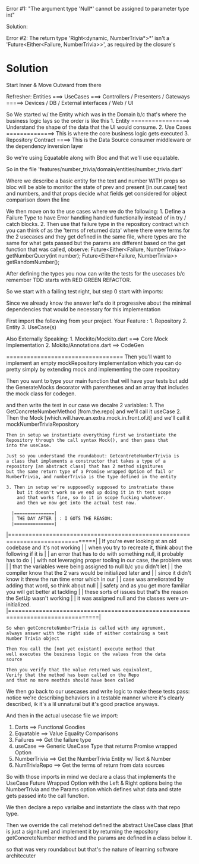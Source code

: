 Error #1: "The argument type 'Null*' cannot be assigned to parameter type int"

Solution:

Error #2: The return type 'Right<dynamic, NumberTrivia*>*' isn't a 'Future<Either<Failure, NumberTrivia>>', as required by the closure's

Solution
===========================================================

Start Inner & Move Outward from there

Refresher:
    Entities ===> UseCases ===> Controllers / Presenters / Gateways =====> Devices / DB / External interfaces / Web / UI

So We started w/ the Entity which was in the Domain b/c that's where the business logic lays so the order is like this
    1. Entity =================> Understand the shape of the data that the UI would consume.
    2. Use Cases ==============> This is where the core business logic gets executed
    3. Repository Contract ====> This is the Data Source consumer middleware
                                  or the dependency inversion layer

So we're using Equatable along with Bloc and that we'll use equatable.

So in the file 'features/number_trivia/domain/entities/number_trivia.dart'

Where we describe a basic entity for the text and number WITH props
so bloc will be able to monitor the state of prev and present [in.our.case]
text and numbers, and that props decide what fields get considered for object
comparison down the line

We then move on to the use cases where we do the following:
        1. Define a Failure Type to have Error handling handled
            functionally instead of in try / catch blocks.
        2. Then use that failure type in the repository contract
            which you can think of as the 'terms of returned data'
            where there were terms for the 2 usecases and they get
            defined in the same file, where types are the same for
            what gets passed but the params are different based on
            the get function that was called, observe:
Future<Either<Failure, NumberTrivia>> getNumberQuery(int number);
Future<Either<Failure, NumberTrivia>> getRandomNumber();

After defining the types you now can write the tests for the usecases
b/c remember TDD starts with RED GREEN REFACTOR.

So we start with a failing test right, but step 0 start with imports:

Since we already know the answer let's do it progressive about the
minimal dependencies that would be necessary for this implementation

First import the following from your project. Your Feature :
    1. Repository
    2. Entity
    3. UseCase(s)

Also Externally Speaking:
    1. Mockito/Mockito.dart ===> Core Mock Implementation
    2. Mokito/Annotations.dart ==> CodeGen

==================================
Then you'll want to implement an empty mockRepository implementation
which you can do pretty simply by extending mock and implementing the
core repository

Then you want to type your main function that will have your tests
but add the GenerateMocks decorator with parentheses and an array that
includes the mock class for codegen.

and then write the test in our case we decalre 2 variables:
    1. The GetConcreteNumberMethod [from.the.repo] and we'll call it useCase
    2. Then the Mock [which.will.have.an.extra.mock.in.front.of.it]
      and we'll call it mockNumberTriviaRepository

    Then in setup we instantiate everything first we instantiate the 
    Repository through the call syntax Mock(), and then pass that 
    into the useCase.

    Just so you understand the roundabout: GetcontreteNumberTrivia is
    a class that implements a constructor that takes a type of a 
    repository [an abstract class] that has 2 method signitures
    but the same return type of a Promise wrapped Option of fail or
    NumberTrivia, and numberTrivia is the type defined in the entity

    3. Then in setup we're supposedly supposed to instnatiate these
        but it doesn't work so we end up doing it in th test scope 
        and that works fine, so do it in scope fucking whatever.
        and then we now get into the actual test now.

      |===============|  
      | THE DAY AFTER | : I GOTS THE REASON:
      |===============|
|===============================================================================|
|      If you're ever looking at an old codebase and it's not working           |
|     when you try to recreate it, think about the following if it is           |
|     an error that has to do with something null, it probably has to do        |
|     with not leveraging proper tooling in our case, the problem was           |
|     that the variables were being assigned to null b/c you didn't let         |
|     the compiler know that the 2 vars would be initialized later and          |
|     since it didn't know it threw the run time error which in our             |
|     case was ameliorated by adding that word, so think about null             |
|     safety and as you get more familiar you will get better at tackling       |
|     these sorts of issues but that's the reason the SetUp wasn't working      |
|     it was assigned null and the classes were un-initialized.                 |================================================================================|

    So when getConcreteNumberTrivia is called with any agrument,
    always answer with the right side of either containing a test
    Number Trivia object

    Then You call the [not yet existant] execute method that 
    well executes the business logic on the values from the data
    source

    Then you verify that the value returned was equivalent, 
    Verify that the method has been called on the Repo
    and that no more meothds should have been called

We then go back to our usecases and write logic to make these tests
pass: notice we're describing behaviors in a testable manner where
it's clearly described, ik it's a lil unnatural but it's good practice
anyways.

And then in the actual usecase file we import:

1. Darts ==> Functional Goodies
2. Equatable ==> Value Equality Comparisons
3. Failures ==> Get the failure type
4. useCase ==> Generic UseCase Type that returns Promise wrapped Option
5. NumberTrivia ==> Get the NumberTrivia Entity w/ Text & Number
6. NumTriviaRepo ==> Get the terms of return from data sources

So with those imports in mind we declare a class that implements the UseCase Future Wrapped Option with the Left & Right options being the NumberTrivia and the Params option which defines what data and state gets passed into the call function.

We then declare a repo varialbe and instantiate the class with that repo type.

Then we override the call metehod defined the abstract UseCase class [that is just a signiture] and implement it by returning the
repository getConcreteNumber method and the params are defined in a class below it.

so that was very roundabout but that's the nature of learning software architecuter
